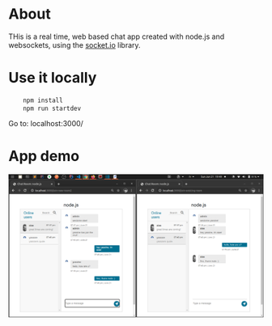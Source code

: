 # About

THis is a real time, web based chat app created with node.js and websockets, using the [socket.io](https://socket.io/) library.

# Use it locally

```
    npm install
    npm run startdev
```

Go to: localhost:3000/

# App demo

![app demo](app-demo.png)
